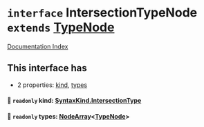 # `interface` IntersectionTypeNode `extends` [TypeNode](../private.interface.TypeNode/README.md)

[Documentation Index](../README.md)

## This interface has

- 2 properties:
[kind](#-readonly-kind-syntaxkindintersectiontype),
[types](#-readonly-types-nodearraytypenode)


#### 📄 `readonly` kind: [SyntaxKind.IntersectionType](../private.enum.SyntaxKind/README.md#intersectiontype--193)



#### 📄 `readonly` types: [NodeArray](../private.interface.NodeArray/README.md)\<[TypeNode](../private.interface.TypeNode/README.md)>




